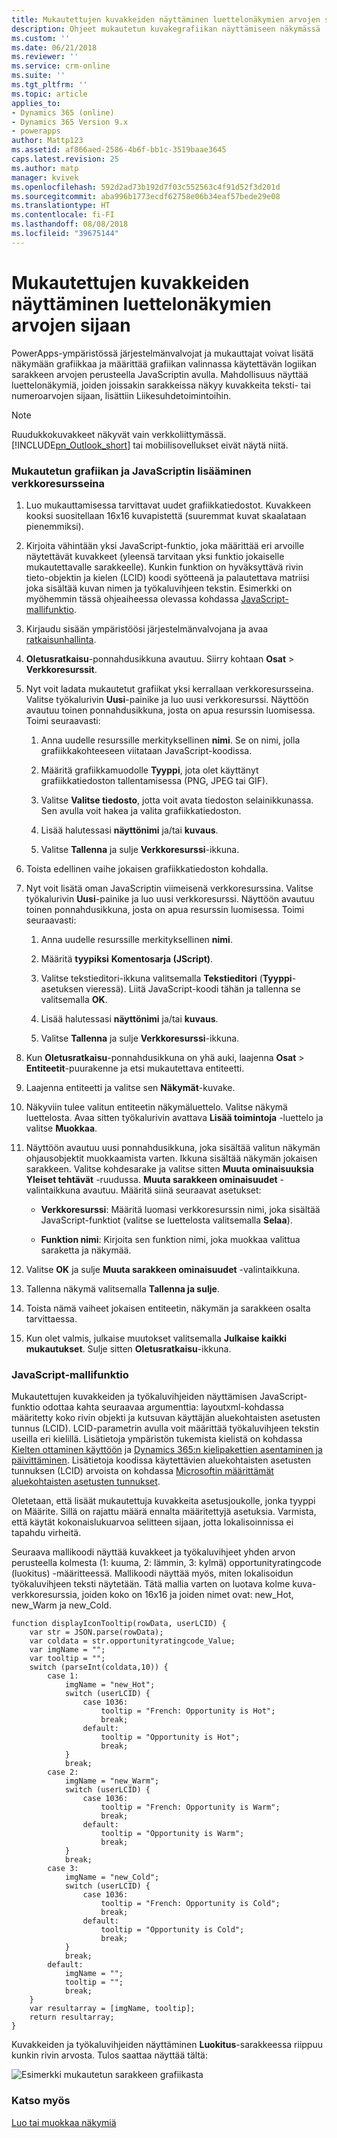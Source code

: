 ```yaml
---
title: Mukautettujen kuvakkeiden näyttäminen luettelonäkymien arvojen sijaan PowerAppsissa | MicrosoftDocs
description: Ohjeet mukautetun kuvakegrafiikan näyttämiseen näkymässä
ms.custom: ''
ms.date: 06/21/2018
ms.reviewer: ''
ms.service: crm-online
ms.suite: ''
ms.tgt_pltfrm: ''
ms.topic: article
applies_to:
- Dynamics 365 (online)
- Dynamics 365 Version 9.x
- powerapps
author: Mattp123
ms.assetid: af866aed-2586-4b6f-bb1c-3519baae3645
caps.latest.revision: 25
ms.author: matp
manager: kvivek
ms.openlocfilehash: 592d2ad73b192d7f03c552563c4f91d52f3d201d
ms.sourcegitcommit: aba996b1773ecdf62758e06b34eaf57bede29e08
ms.translationtype: HT
ms.contentlocale: fi-FI
ms.lasthandoff: 08/08/2018
ms.locfileid: "39675144"
---
```

# <a name="display-custom-icons-instead-of-values-in-list-views"></a>Mukautettujen kuvakkeiden näyttäminen luettelonäkymien arvojen sijaan

<a name="GridIcons"></a>   

 PowerApps-ympäristössä järjestelmänvalvojat ja mukauttajat voivat lisätä näkymään grafiikkaa ja määrittää grafiikan valinnassa käytettävän logiikan sarakkeen arvojen perusteella JavaScriptin avulla. Mahdollisuus näyttää luettelonäkymiä, joiden joissakin sarakkeissa näkyy kuvakkeita teksti- tai numeroarvojen sijaan, lisättiin Liikesuhdetoimintoihin. 
  
> [!NOTE]
>  Ruudukkokuvakkeet näkyvät vain verkkoliittymässä. [!INCLUDE[pn_Outlook_short](../../includes/pn-outlook-short.md)] tai mobiilisovellukset eivät näytä niitä.  
  
### <a name="add-custom-graphics-and-javascript-as-web-resources"></a>Mukautetun grafiikan ja JavaScriptin lisääminen verkkoresursseina  
  
1.  Luo mukauttamisessa tarvittavat uudet grafiikkatiedostot. Kuvakkeen kooksi suositellaan 16x16 kuvapistettä (suuremmat kuvat skaalataan pienemmiksi).  
  
2.  Kirjoita vähintään yksi JavaScript-funktio, joka määrittää eri arvoille näytettävät kuvakkeet (yleensä tarvitaan yksi funktio jokaiselle mukautettavalle sarakkeelle). Kunkin funktion on hyväksyttävä rivin tieto-objektin ja kielen (LCID) koodi syötteenä ja palautettava matriisi joka sisältää kuvan nimen ja työkaluvihjeen tekstin. Esimerkki on myöhemmin tässä ohjeaiheessa olevassa kohdassa [JavaScript-mallifunktio](#SampleJavascript).  
  
3.  Kirjaudu sisään ympäristöösi järjestelmänvalvojana ja avaa [ratkaisunhallinta](../model-driven-apps/advanced-navigation.md#solution-explorer).  
  
4.  **Oletusratkaisu**-ponnahdusikkuna avautuu. Siirry kohtaan **Osat** > **Verkkoresurssit**.  
  
5.  Nyt voit ladata mukautetut grafiikat yksi kerrallaan verkkoresursseina. Valitse työkalurivin **Uusi**-painike ja luo uusi verkkoresurssi. Näyttöön avautuu toinen ponnahdusikkuna, josta on apua resurssin luomisessa. Toimi seuraavasti:  
  
    1.  Anna uudelle resurssille merkityksellinen **nimi**. Se on nimi, jolla grafiikkakohteeseen viitataan JavaScript-koodissa.  
  
    2.  Määritä grafiikkamuodolle **Tyyppi**, jota olet käyttänyt grafiikkatiedoston tallentamisessa (PNG, JPEG tai GIF).  
  
    3.  Valitse **Valitse tiedosto**, jotta voit avata tiedoston selainikkunassa. Sen avulla voit hakea ja valita grafiikkatiedoston.  
  
    4.  Lisää halutessasi **näyttönimi** ja/tai **kuvaus**.  
  
    5.  Valitse **Tallenna** ja sulje **Verkkoresurssi**-ikkuna.  
  
6.  Toista edellinen vaihe jokaisen grafiikkatiedoston kohdalla.  
  
7.  Nyt voit lisätä oman JavaScriptin viimeisenä verkkoresurssina. Valitse työkalurivin **Uusi**-painike ja luo uusi verkkoresurssi. Näyttöön avautuu toinen ponnahdusikkuna, josta on apua resurssin luomisessa. Toimi seuraavasti:  
  
    1.  Anna uudelle resurssille merkityksellinen **nimi**.  
  
    2.  Määritä **tyypiksi** **Komentosarja (JScript)**.  
  
    3.  Valitse tekstieditori-ikkuna valitsemalla **Tekstieditori** (**Tyyppi**-asetuksen vieressä). Liitä JavaScript-koodi tähän ja tallenna se valitsemalla **OK**.  
  
    4.  Lisää halutessasi **näyttönimi** ja/tai **kuvaus**.  
  
    5.  Valitse **Tallenna** ja sulje **Verkkoresurssi**-ikkuna.  
  
8.  Kun **Oletusratkaisu**-ponnahdusikkuna on yhä auki, laajenna **Osat** > **Entiteetit**-puurakenne ja etsi mukautettava entiteetti.  
  
9. Laajenna entiteetti ja valitse sen **Näkymät**-kuvake.  
  
10. Näkyviin tulee valitun entiteetin näkymäluettelo. Valitse näkymä luettelosta. Avaa sitten työkalurivin avattava **Lisää toimintoja** -luettelo ja valitse **Muokkaa**.  
  
11. Näyttöön avautuu uusi ponnahdusikkuna, joka sisältää valitun näkymän ohjausobjektit muokkaamista varten. Ikkuna sisältää näkymän jokaisen sarakkeen. Valitse kohdesarake ja valitse sitten **Muuta ominaisuuksia** **Yleiset tehtävät** -ruudussa. **Muuta sarakkeen ominaisuudet** -valintaikkuna avautuu. Määritä siinä seuraavat asetukset:  
  
    - **Verkkoresurssi**: Määritä luomasi verkkoresurssin nimi, joka sisältää JavaScript-funktiot (valitse se luettelosta valitsemalla **Selaa**).  
  
    - **Funktion nimi**: Kirjoita sen funktion nimi, joka muokkaa valittua saraketta ja näkymää.  
  
12. Valitse **OK** ja sulje **Muuta sarakkeen ominaisuudet** -valintaikkuna.  
  
13. Tallenna näkymä valitsemalla **Tallenna ja sulje**.  
  
14. Toista nämä vaiheet jokaisen entiteetin, näkymän ja sarakkeen osalta tarvittaessa.  
  
15. Kun olet valmis, julkaise muutokset valitsemalla **Julkaise kaikki mukautukset**. Sulje sitten **Oletusratkaisu**-ikkuna.  
  
<a name="SampleJavascript"></a>   

### <a name="sample-javascript-function"></a>JavaScript-mallifunktio  
 Mukautettujen kuvakkeiden ja työkaluvihjeiden näyttämisen JavaScript-funktio odottaa kahta seuraavaa argumenttia: layoutxml-kohdassa määritetty koko rivin objekti ja kutsuvan käyttäjän aluekohtaisten asetusten tunnus (LCID). LCID-parametrin avulla voit määrittää työkaluvihjeen tekstin useilla eri kielillä. Lisätietoja ympäristön tukemista kielistä on kohdassa [Kielten ottaminen käyttöön](https://docs.microsoft.com/dynamics365/customer-engagement/admin/enable-languages) ja [Dynamics 365:n kielipakettien asentaminen ja päivittäminen](https://technet.microsoft.com/library/hh699674.aspx). Lisätietoja koodissa käytettävien aluekohtaisten asetusten tunnuksen (LCID) arvoista on kohdassa [Microsoftin määrittämät aluekohtaisten asetusten tunnukset](https://go.microsoft.com/fwlink/?linkid=829588).

  
 Oletetaan, että lisäät mukautettuja kuvakkeita asetusjoukolle, jonka tyyppi on Määrite. Sillä on rajattu määrä ennalta määritettyjä asetuksia. Varmista, että käytät kokonaislukuarvoa selitteen sijaan, jotta lokalisoinnissa ei tapahdu virheitä.  
  
 Seuraava mallikoodi näyttää kuvakkeet ja työkaluvihjeet yhden arvon perusteella kolmesta (1: kuuma, 2: lämmin, 3: kylmä) opportunityratingcode (luokitus) -määritteessä. Mallikoodi näyttää myös, miten lokalisoidun työkaluvihjeen teksti näytetään. Tätä mallia varten on luotava kolme kuva-verkkoresurssia, joiden koko on 16x16 ja joiden nimet ovat: new_Hot, new_Warm ja new_Cold.  
  
```  
function displayIconTooltip(rowData, userLCID) {      
    var str = JSON.parse(rowData);  
    var coldata = str.opportunityratingcode_Value;  
    var imgName = "";  
    var tooltip = "";  
    switch (parseInt(coldata,10)) { 
        case 1:  
            imgName = "new_Hot";  
            switch (userLCID) {  
                case 1036:  
                    tooltip = "French: Opportunity is Hot";  
                    break;  
                default:  
                    tooltip = "Opportunity is Hot";  
                    break;  
            }  
            break;  
        case 2:  
            imgName = "new_Warm";  
            switch (userLCID) {  
                case 1036:  
                    tooltip = "French: Opportunity is Warm";  
                    break;  
                default:  
                    tooltip = "Opportunity is Warm";  
                    break;  
            }  
            break;  
        case 3:  
            imgName = "new_Cold";  
            switch (userLCID) {  
                case 1036:  
                    tooltip = "French: Opportunity is Cold";  
                    break;  
                default:  
                    tooltip = "Opportunity is Cold";  
                    break;  
            }  
            break;  
        default:  
            imgName = "";  
            tooltip = "";  
            break;  
    }  
    var resultarray = [imgName, tooltip];  
    return resultarray;  
}  
```  
  
 Kuvakkeiden ja työkaluvihjeiden näyttäminen **Luokitus**-sarakkeessa riippuu kunkin rivin arvosta. Tulos saattaa näyttää tältä:  
  
 ![Esimerkki mukautetun sarakkeen grafiikasta](media/custom-column-graphics-example.png "Esimerkki mukautetun sarakkeen grafiikasta")  
 
 ### <a name="see-also"></a>Katso myös
 [Luo tai muokkaa näkymiä](../model-driven-apps/create-edit-views.md)
